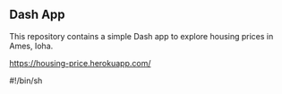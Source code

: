 ## Dash App

This repository contains a simple Dash app to explore housing prices in Ames, Ioha.

https://housing-price.herokuapp.com/

#!/bin/sh
